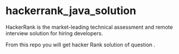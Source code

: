 # hackerrank_java_solution
HackerRank is the market-leading technical assessment and remote interview solution for hiring developers.

From this repo you will get hacker Rank solution of question .
